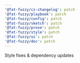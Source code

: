 ```yaml
---
'@fat-fuzzy/cz-changelog': patch
'@fat-fuzzy/playbook': patch
'@fat-fuzzy/config': patch
'@fat-fuzzy/sketch': patch
'@fat-fuzzy/prose': patch
'@fat-fuzzy/style': patch
'@fat-fuzzy/ui': patch
'@fat-fuzzy/doc': patch
---
```


Style fixes & dependency updates
